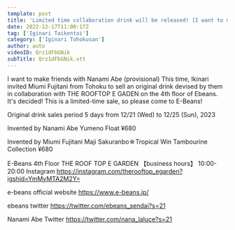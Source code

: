 ```yaml
---
template: post
title: 'Limited time collaboration drink will be released! [I want to make friends (tentative)]'
date: 2022-12-17T11:00:17Z
tag: ['Iginari Taikentai']
category: ['Iginari Tohokusan']
author: auto 
videoID: Qrz1dFbGNik
subTitle: Qrz1dFbGNik.vtt
---
```

I want to make friends with Nanami Abe (provisional) This time, Ikinari invited Miumi Fujitani from Tohoku to sell an original drink devised by them in collaboration with THE ROOFTOP E GADEN on the 4th floor of Ebeans. It's decided!
This is a limited-time sale, so please come to E-Beans!


Original drink sales period
5 days from 12/21 (Wed) to 12/25 (Sun), 2023

Invented by Nanami Abe
Yumeno Float ¥680

Invented by Miumi Fujitani
Maji Sakuranbo☆Tropical Win Tambourine Collection ¥680


E-Beans 4th Floor
THE ROOF TOP E GARDEN
【business hours】
10:00-20:00
Instagram
https://instagram.com/therooftop_egarden?igshid=YmMyMTA2M2Y=



e-beans official website
https://www.e-beans.jp/

ebeans twitter
https://twitter.com/ebeans_sendai?s=21

Nanami Abe Twitter
https://twitter.com/nana_laluce?s=21